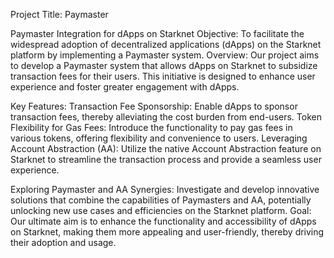 Project Title: Paymaster

Paymaster Integration for dApps on Starknet Objective: To facilitate the widespread adoption of decentralized applications (dApps) on the Starknet platform by implementing a Paymaster system. Overview: Our project aims to develop a Paymaster system that allows dApps on Starknet to subsidize transaction fees for their users. This initiative is designed to enhance user experience and foster greater engagement with dApps. 


Key Features: Transaction Fee Sponsorship: Enable dApps to sponsor transaction fees, thereby alleviating the cost burden from end-users. Token Flexibility for Gas Fees: Introduce the functionality to pay gas fees in various tokens, offering flexibility and convenience to users. Leveraging Account Abstraction (AA): Utilize the native Account Abstraction feature on Starknet to streamline the transaction process and provide a seamless user experience. 


Exploring Paymaster and AA Synergies: Investigate and develop innovative solutions that combine the capabilities of Paymasters and AA, potentially unlocking new use cases and efficiencies on the Starknet platform. Goal: Our ultimate aim is to enhance the functionality and accessibility of dApps on Starknet, making them more appealing and user-friendly, thereby driving their adoption and usage.
